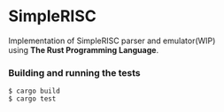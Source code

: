 SimpleRISC
=====
Implementation of SimpleRISC parser and emulator(WIP)  
using **The Rust Programming Language**.

### Building and running the tests

    $ cargo build
    $ cargo test